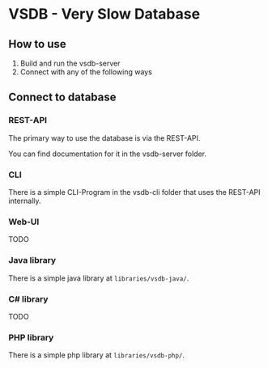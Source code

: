 # VSDB - Very Slow Database

## How to use

1. Build and run the vsdb-server
2. Connect with any of the following ways

## Connect to database

### REST-API

The primary way to use the database is via the REST-API.

You can find documentation for it in the vsdb-server folder.

### CLI

There is a simple CLI-Program in the vsdb-cli folder that uses the REST-API internally.

### Web-UI

TODO

### Java library

There is a simple java library at ```libraries/vsdb-java/```.

### C# library

TODO

### PHP library

There is a simple php library at ```libraries/vsdb-php/```.
